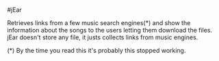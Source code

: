 #jEar

Retrieves links from a few music search engines(*) and show the information about the songs to the users letting them download the files. jEar doesn't store any file, it justs collects links from music engines.

(*) By the time you read this it's probably this stopped working.
